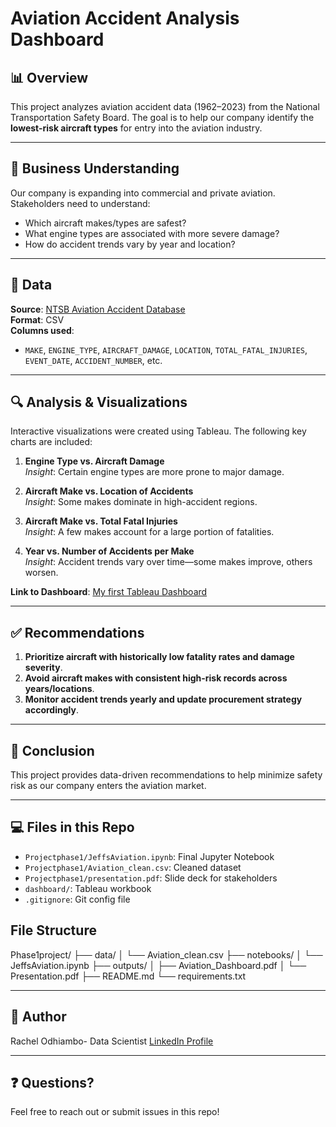 # Aviation Accident Analysis Dashboard

## 📊 Overview
This project analyzes aviation accident data (1962–2023) from the National Transportation Safety Board. The goal is to help our company identify the **lowest-risk aircraft types** for entry into the aviation industry.

---

## 🧠 Business Understanding
Our company is expanding into commercial and private aviation. Stakeholders need to understand:
- Which aircraft makes/types are safest?
- What engine types are associated with more severe damage?
- How do accident trends vary by year and location?

---

## 📂 Data
**Source**: [NTSB Aviation Accident Database](https://www.ntsb.gov)  
**Format**: CSV  
**Columns used**:
- `MAKE`, `ENGINE_TYPE`, `AIRCRAFT_DAMAGE`, `LOCATION`, `TOTAL_FATAL_INJURIES`, `EVENT_DATE`, `ACCIDENT_NUMBER`, etc.

---

## 🔍 Analysis & Visualizations
Interactive visualizations were created using Tableau. The following key charts are included:

1. **Engine Type vs. Aircraft Damage**  
   _Insight_: Certain engine types are more prone to major damage.

2. **Aircraft Make vs. Location of Accidents**  
   _Insight_: Some makes dominate in high-accident regions.

3. **Aircraft Make vs. Total Fatal Injuries**  
   _Insight_: A few makes account for a large portion of fatalities.

4. **Year vs. Number of Accidents per Make**  
   _Insight_: Accident trends vary over time—some makes improve, others worsen.

**Link to Dashboard**: [My first Tableau Dashboard](https://public.tableau.com/app/profile/rachel.odhiambo5224/viz/AviationDashboard_17459427466250/Dashboard1)

---

## ✅ Recommendations
1. **Prioritize aircraft with historically low fatality rates and damage severity**.
2. **Avoid aircraft makes with consistent high-risk records across years/locations**.
3. **Monitor accident trends yearly and update procurement strategy accordingly**.

---

## 📌 Conclusion
This project provides data-driven recommendations to help minimize safety risk as our company enters the aviation market.

---

## 💻 Files in this Repo
- `Projectphase1/JeffsAviation.ipynb`: Final Jupyter Notebook
- `Projectphase1/Aviation_clean.csv`: Cleaned dataset
- `Projectphase1/presentation.pdf`: Slide deck for stakeholders
- `dashboard/`: Tableau workbook 
- `.gitignore`: Git config file
## File Structure
Phase1project/
├── data/
│   └── Aviation_clean.csv
├── notebooks/
│   └── JeffsAviation.ipynb
├── outputs/
│   ├── Aviation_Dashboard.pdf
│   └── Presentation.pdf
├── README.md
└── requirements.txt

---

## 👤 Author
Rachel Odhiambo- Data Scientist
[LinkedIn Profile](www.linkedin.com/in/rachelodhiambo)

---

## ❓ Questions?
Feel free to reach out or submit issues in this repo!

